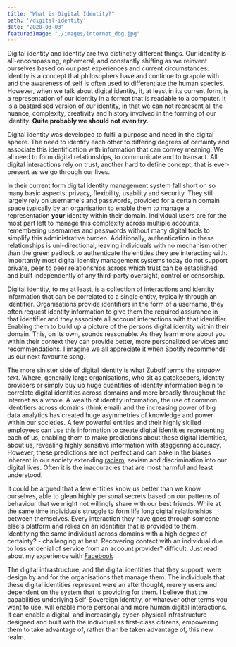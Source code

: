 ```yaml
---
title: "What is Digital Identity?"
path: '/digital-identity'
date: "2020-03-03"
featuredImage: "./images/internet_dog.jpg"  
---
```


Digital identity and identity are two distinctly different things. Our identity is all-encompassing, ephemeral, and constantly shifting as we reinvent ourselves based on our past experiences and current circumstances. Identity is a concept that philosophers have and continue to grapple with and the awareness of self is often used to differentiate the human species. However, when we talk about digital identity, it, at least in its current form, is a representation of our identity in a format that is readable to a computer. It is a bastardised version of our identity, in that we can not represent all the nuance, complexity, creativity and history involved in the forming of our identity. **Quite probably we should not even try.**

Digital identity was developed to fulfil a purpose and need in the digital sphere. The need to identify each other to differing degrees of certainty and associate this identification with information that can convey meaning. We all need to form digital relationships, to communicate and to transact. All digital interactions rely on trust, another hard to define concept, that is ever-present as we go through our lives. 

In their current form digital identity management system fall short on so many basic aspects: privacy, flexibility, usability and security. They still largely rely on username's and passwords, provided for a certain domain space typically by an organisation to enable them to manage a representation **your** identity within their domain. Individual users are for the most part left to manage this complexity across multiple accounts, remembering usernames and passwords without many digital tools to simplify this administrative burden. Additionally, authentication in these relationships is uni-directional, leaving individuals with no mechanism other than the green padlock to authenticate the entities they are interacting with.  Importantly most digital identity management systems today do not support private, peer to peer relationships across which trust can be established and built independently of any third-party oversight, control or censorship. 

Digital identity, to me at least, is a collection of interactions and identity information that can be correlated to a single entity, typically through an identifier. Organisations provide identifiers in the form of a username, they often request identity information to give them the required assurance in that identifier and they associate all account interactions with that identifier. Enabling them to build up a picture of the persons digital identity within their domain. This, on its own, sounds reasonable. As they learn more about you within their context they can provide better, more personalized services and recommendations. I imagine we all appreciate it when Spotify recommends us our next favourite song.

The more sinister side of digital identity is what Zuboff terms the *shadow text*. Where, generally large organisations, who sit as gatekeepers, identity providers or simply buy up huge quantities of identity information begin to correlate digital identities across domains and more broadly throughout the internet as a whole. A wealth of identity information, the use of common identifiers across domains (think email) and the increasing power of big data analytics has created huge asymmetries of knowledge and power within our societies. A few powerful entities and their highly skilled employees can use this information to create digital identities representing each of us, enabling them to make predictions about these digital identities, about us, revealing highly sensitive information with staggering accuracy. However, these predictions are not perfect and can bake in the biases inherent in our society extending [racism](https://www.ruhabenjamin.com/race-after-technology), sexism and discrimination into our digital lives. Often it is the inaccuracies that are most harmful and least understood. 

It could be argued that a few entities know us better than we know ourselves, able to glean highly personal secrets based on our patterns of behaviour that we might not willingly share with our best friends. While at the same time individuals struggle to form life long digital relationships between themselves. Every interaction they have goes through someone else's platform and relies on an identifier that is provided to them. Identifying the same individual across domains with a high degree of certainty? - challenging at best. Recovering contact with an individual due to loss or denial of service from an account provider? difficult. Just read about my experience with [Facebook](https://wip-abramson.dev/facebook-erased-me)

The digital infrastructure, and the digital identities that they support, were design by and for the organisations that manage them. The individuals that these digital identities represent were an afterthought, merely users and dependent on the system that is providing for them. I believe that the capabilities underlying Self-Sovereign Identity, or whatever other terms you want to use, will enable more personal and more human digital interactions. It can enable a digital, and increasingly cyber-physical infrastructure designed and built with the individual as first-class citizens, empowering them to take advantage of, rather than be taken advantage of, this new realm. 
